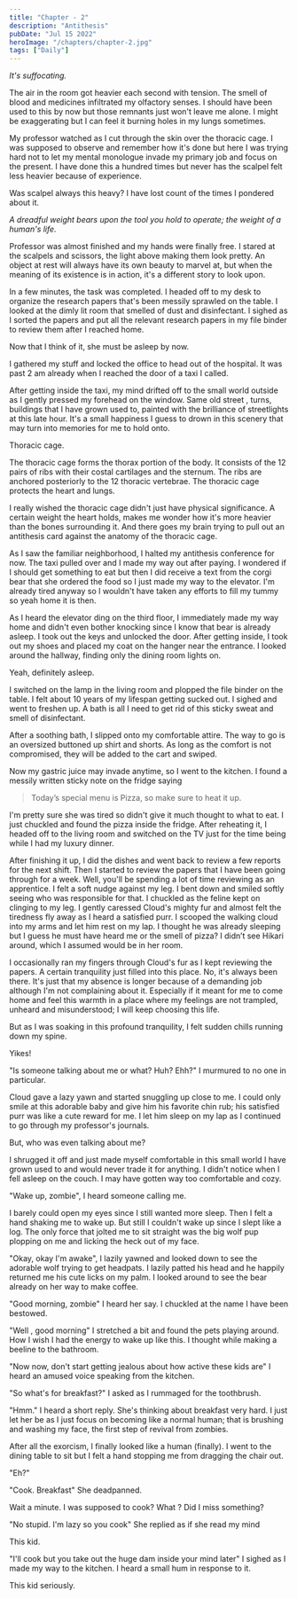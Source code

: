 ```yaml
---
title: "Chapter - 2"
description: "Antithesis"
pubDate: "Jul 15 2022"
heroImage: "/chapters/chapter-2.jpg"
tags: ["Daily"]
---
```


*It's suffocating.*

The air in the room got heavier each second with tension. The smell of blood and medicines infiltrated my olfactory senses. I should have been used to this by now but those remnants just won't leave me alone. I might be exaggerating but I can feel it burning holes in my lungs sometimes.

My professor watched as I cut through the skin over the thoracic cage. I was supposed to observe and remember how it's done but here I was trying hard not to let my mental monologue invade my primary job and focus on the present. I have done this a hundred times but never has the scalpel felt less heavier because of experience.

Was scalpel always this heavy? I have lost count of the times I pondered about it.

*A dreadful weight bears upon the tool you hold to operate; the weight of a human's life.*

Professor was almost finished and my hands were finally free. I stared at the scalpels and scissors, the light above making them look pretty. An object at rest will always have its own beauty to marvel at, but when the meaning of its existence is in action, it's a different story to look upon.

In a few minutes, the task was completed. I headed off to my desk to organize the research papers that's been messily sprawled on the table. I looked at the dimly lit room that smelled of dust and disinfectant. I sighed as I sorted the papers and put all the relevant research papers in my file binder to review them after I reached home.

Now that I think of it, she must be asleep by now.

I gathered my stuff and locked the office to head out of the hospital. It was past 2 am already when I reached the door of a taxi I called.

After getting inside the taxi, my mind drifted off to the small world outside as I gently pressed my forehead on the window. Same old street , turns, buildings that I have grown used to, painted with the brilliance of streetlights at this late hour. It's a small happiness I guess to drown in this scenery that may turn into memories for me to hold onto.

Thoracic cage.

The thoracic cage forms the thorax portion of the body. It consists of the 12 pairs of ribs with their costal cartilages and the sternum. The ribs are anchored posteriorly to the 12 thoracic vertebrae. The thoracic cage protects the heart and lungs.

I really wished the thoracic cage didn't just have physical significance. A certain weight the heart holds, makes me wonder how it's more heavier than the bones surrounding it. And there goes my brain trying to pull out an antithesis card against the anatomy of the thoracic cage.

As I saw the familiar neighborhood, I halted my antithesis conference for now. The taxi pulled over and I made my way out after paying. I wondered if I should get something to eat but then I did receive a text from the corgi bear that she ordered the food so I just made my way to the elevator. I'm already tired anyway so I wouldn't have taken any efforts to fill my tummy so yeah home it is then.

As I heard the elevator ding on the third floor, I immediately made my way home and didn't even bother knocking since I know that bear is already asleep. I took out the keys and unlocked the door. After getting inside, I took out my shoes and placed my coat on the hanger near the entrance. I looked around the hallway, finding only the dining room lights on.

Yeah, definitely asleep.

I switched on the lamp in the living room and plopped the file binder on the table. I felt about 10 years of my lifespan getting sucked out. I sighed and went to freshen up. A bath is all I need to get rid of this sticky sweat and smell of disinfectant.

After a soothing bath, I slipped onto my comfortable attire. The way to go is an oversized buttoned up shirt and shorts. As long as the comfort is not compromised, they will be added to the cart and swiped.

Now my gastric juice may invade anytime, so I went to the kitchen. I found a messily written sticky note on the fridge saying

> Today’s special menu is Pizza, so make sure to heat it up.

I'm pretty sure she was tired so didn't give it much thought to what to eat. I just chuckled and found the pizza inside the fridge. After reheating it, I headed off to the living room and switched on the TV just for the time being while I had my luxury dinner.

After finishing it up, I did the dishes and went back to review a few reports for the next shift. Then I started to review the papers that I have been going through for a week. Well, you'll be spending a lot of time reviewing as an apprentice. I felt a soft nudge against my leg. I bent down and smiled softly seeing who was responsible for that. I chuckled as the feline kept on clinging to my leg. I gently caressed Cloud's mighty fur and almost felt the tiredness fly away as I heard a satisfied purr. I scooped the walking cloud into my arms and let him rest on my lap. I thought he was already sleeping but I guess he must have heard me or the smell of pizza? I didn’t see Hikari around, which I assumed would be in her room.

I occasionally ran my fingers through Cloud's fur as I kept reviewing the papers. A certain tranquility just filled into this place. No, it's always been there. It's just that my absence is longer because of a demanding job although I'm not complaining about it. Especially if it meant for me to come home and feel this warmth in a place where my feelings are not trampled, unheard and misunderstood; I will keep choosing this life.

But as I was soaking in this profound tranquility, I felt sudden chills running down my spine.

Yikes!

"Is someone talking about me or what? Huh? Ehh?" I murmured to no one in particular.

Cloud gave a lazy yawn and started snuggling up close to me. I could only smile at this adorable baby and give him his favorite chin rub; his satisfied purr was like a cute reward for me. I let him sleep on my lap as I continued to go through my professor's journals.

But, who was even talking about me?

I shrugged it off and just made myself comfortable in this small world I have grown used to and would never trade it for anything. I didn't notice when I fell asleep on the couch. I may have gotten way too comfortable and cozy.

"Wake up, zombie", I heard someone calling me.

I barely could open my eyes since I still wanted more sleep. Then I felt a hand shaking me to wake up. But still I couldn't wake up since I slept like a log. The only force that jolted me to sit straight was the big wolf pup plopping on me and licking the heck out of my face.

"Okay, okay I'm awake", I lazily yawned and looked down to see the adorable wolf trying to get headpats. I lazily patted his head and he happily returned me his cute licks on my palm. I looked around to see the bear already on her way to make coffee.

"Good morning, zombie" I heard her say. I chuckled at the name I have been bestowed.

"Well , good morning" I stretched a bit and found the pets playing around. How I wish I had the energy to wake up like this. I thought while making a beeline to the bathroom.

"Now now, don't start getting jealous about how active these kids are" I heard an amused voice speaking from the kitchen.

"So what's for breakfast?" I asked as I rummaged for the toothbrush.

"Hmm." I heard a short reply. She's thinking about breakfast very hard. I just let her be as I just focus on becoming like a normal human; that is brushing and washing my face, the first step of revival from zombies.

After all the exorcism, I finally looked like a human (finally). I went to the dining table to sit but I felt a hand stopping me from dragging the chair out.

"Eh?"

"Cook. Breakfast" She deadpanned.

Wait a minute. I was supposed to cook? What ? Did I miss something?

"No stupid. I'm lazy so you cook" She replied as if she read my mind

This kid.

"I'll cook but you take out the huge dam inside your mind later" I sighed as I made my way to the kitchen. I heard a small hum in response to it.

This kid seriously.
